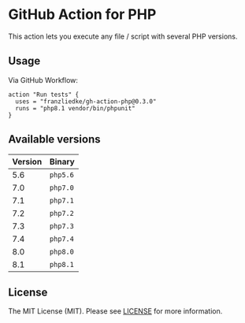 # GitHub Action for PHP

This action lets you execute any file / script with several PHP versions.

## Usage

Via GitHub Workflow:

```hcl
action "Run tests" {
  uses = "franzliedke/gh-action-php@0.3.0"
  runs = "php8.1 vendor/bin/phpunit"
}
```

## Available versions

| Version  | Binary   |
| -------- | -------- |
| 5.6      | `php5.6` |
| 7.0      | `php7.0` |
| 7.1      | `php7.1` |
| 7.2      | `php7.2` |
| 7.3      | `php7.3` |
| 7.4      | `php7.4` |
| 8.0      | `php8.0` |
| 8.1      | `php8.1` |

## License

The MIT License (MIT). Please see [LICENSE](LICENSE) for more information.

